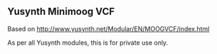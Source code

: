 Yusynth Minimoog VCF
--------------------

Based on http://www.yusynth.net/Modular/EN/MOOGVCF/index.html

As per all Yusynth modules, this is for private use only.


